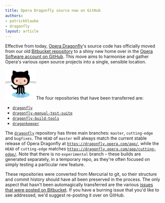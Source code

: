 ```yaml
---
title: Opera Dragonfly source now on GitHub
authors:
- patrickhlauke
- dragonfly
layout: article
---
```

<p>Effective from today, <a href="http://www.opera.com/dragonfly">Opera Dragonfly</a>&#39;s source code has officially moved from our old <a href="https://bitbucket.org/scope/" title="Opera Dragonfly&#39;s Bitbucket repository">Bitbucket repository</a> to a shiny new home over in the <a href="https://github.com/operasoftware">Opera Software account on GitHub</a>. This move aims to harmonise and gather Opera&#39;s various open source projects into a single, sensible location.</p>

<p><span class='imgright'><img alt='' src='/blog/opera-dragonfly-source-now-on-github/octocat.png' /></span>The four repositories that have been transferred are:</p>

<ul>
<li><a href="https://github.com/operasoftware/dragonfly"><code>dragonfly</code></a></li>
<li><a href="https://github.com/operasoftware/dragonfly-manual-test-suite"><code>dragonfly-manual-test-suite</code></a></li>
<li><a href="https://github.com/operasoftware/dragonfly-build-tools"><code>dragonfly-build-tools</code></a></li>
<li><a href="https://github.com/operasoftware/dragonkeeper"><code>dragonkeeper</code></a></li>
</ul>

<p>The <a href="https://github.com/operasoftware/dragonfly"><code>dragonfly</code></a> repository has three main branches: <code>master</code>, <code>cutting-edge</code> and <code>bugfixes</code>. The <code>HEAD</code> of <code>master</code> will always match the current stable release of Opera Dragonfly at <a><code><a href="https://dragonfly.opera.com/app/" target="_blank">https://dragonfly.opera.com/app/</a></code></a>, while the <code>HEAD</code> of <code>cutting-edge</code> matches <a><code><a href="https://dragonfly.opera.com/app/cutting-edge/" target="_blank">https://dragonfly.opera.com/app/cutting-edge/</a></code></a>. Note that there is no <code>experimental</code> branch – these builds are generated separately, in a temporary repo, as they&#39;re often focused on simply testing a particular new feature.</p>

<p>These repositories were converted from Mercurial to git, so their structure and commit history should have all been preserved in the process. The only aspect that hasn&#39;t been automagically transferred are the various <a href="https://bitbucket.org/scope/dragonfly-stp-1/issues?status=new&amp;status=open">issues that were posted on Bitbucket</a>. If you have a burning issue that you&#39;d like to see addressed, we&#39;d suggest re-posting it over on GitHub.</p>
